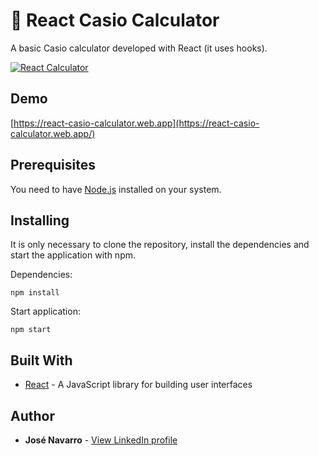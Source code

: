 # 🧮 React Casio Calculator

A basic Casio calculator developed with React (it uses hooks).

[![React Calculator](https://react-casio-calculator.web.app/img/demo.png)](https://react-casio-calculator.web.app/)

## Demo
[https://react-casio-calculator.web.app](https://react-casio-calculator.web.app/)

## Prerequisites

You need to have [Node.js](https://nodejs.org/en/) installed on your system.

## Installing

It is only necessary to clone the repository, install the dependencies and start the application with npm.

Dependencies:
```
npm install
```

Start application:
```
npm start
```

## Built With

* [React](https://reactjs.org/) - A JavaScript library for building user interfaces

## Author

* **José Navarro** - [View LinkedIn profile](https://www.linkedin.com/in/josenavarroortiz/)
